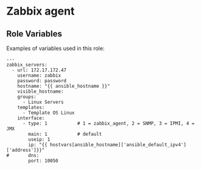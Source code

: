 Zabbix agent
============

Role Variables
--------------

Examples of variables used in this role:
```
---
zabbix_servers:
  - url: 172.17.172.47
    username: zabbix
    password: password
    hostname: "{{ ansible_hostname }}"
    visible_hostname:
    groups:
      - Linux Servers
    templates:
      - Template OS Linux
    interface:
      - type: 1           # 1 = zabbix_agent, 2 = SNMP, 3 = IPMI, 4 = JMX
        main: 1           # default
        useip: 1
        ip: "{{ hostvars[ansible_hostname]['ansible_default_ipv4']['address']}}"
#       dns:
        port: 10050
```
